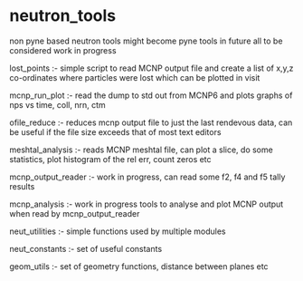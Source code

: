 # neutron_tools
non pyne based neutron tools
might become pyne tools in future
all to be considered work in progress

lost_points :-	simple script to read MCNP output file and create a list of x,y,z co-ordinates where particles were lost 
		which can be plotted in visit

mcnp_run_plot :- read the dump to std out from MCNP6 and plots graphs of nps vs time, coll, nrn, ctm

ofile_reduce :-  reduces mcnp output file to just the last rendevous data, can be useful if the file size exceeds that of most text editors

meshtal_analysis :- reads MCNP meshtal file, can plot a slice, do some statistics, plot histogram of the rel err, count zeros etc

mcnp_output_reader :- work in progress, can read some f2, f4 and f5 tally results

mcnp_analysis :- work in progress tools to analyse and plot MCNP output when read by mcnp_output_reader

neut_utilities :- simple functions used by multiple modules

neut_constants :- set of useful constants

geom_utils :- set of geometry functions, distance between planes etc
